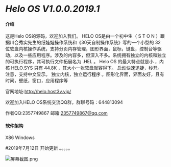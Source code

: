 #  **_Helo OS V1.0.0.2019.1_** 

####  **介绍** 
这是Helo OS的源码，欢迎加入我们。
HELO OS是由一个初中生（ S T O N ）跟据川合秀实先生的纸娃娃操作系统和《30天自制操作系统》写的一个小型的 32 位软盘内核操作系统，支持分页内存管理，图形界面，鼠标，键盘，控制台等驱动，以及一些应用程序。涉及的内容多，但深入不多。系统拥有独立的内核和独立的可执行程序，其可执行文件拓展名为 .HEL 。
Helo OS 的最大特点就是小 ，内核 HELO.SYS 只有 44.8K ，其大小一张软盘就容得下。
启动快速迅捷，秒开。
注意，支持中文显示。
独立内核，独立运行程序 。图形化界面，界面友好，且有时间，壁纸，窗口，应用程序等

官网地址:http://helo.host3v.vip/

欢迎加入HELO OS系统交流QQ群，群聊号码：644813094

作者QQ:2357749867
邮箱:2357749867@qq.com

#### 软件架构
X86 Windows

#2019年7月12日 开始更新 。。。。。

![](https://images.gitee.com/uploads/images/2019/0718/110350_5ee9cd5c_4803184.png "屏幕截图.png")
